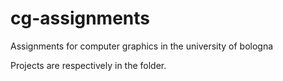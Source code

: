 # cg-assignments
Assignments for computer graphics in the university of bologna

Projects are respectively in the folder.
